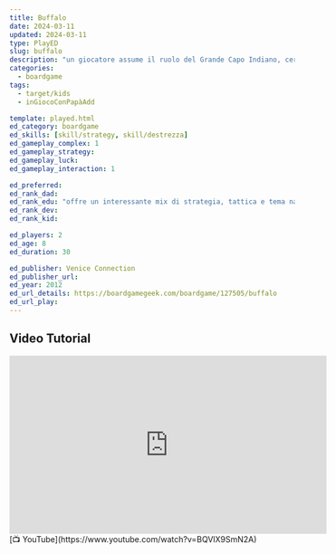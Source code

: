 ```yaml
---
title: Buffalo
date: 2024-03-11
updated: 2024-03-11
type: PlayED
slug: buffalo
description: "un giocatore assume il ruolo del Grande Capo Indiano, cercando di proteggere un villaggio dalla mandria di bisonti americani guidata dall'altro giocatore. Utilizzando cani fedeli, il Capo cerca di deviare la mandria per evitare che attraversi il fiume e metta in pericolo il villaggio."
categories:
  - boardgame
tags:
  - target/kids
  - inGiocoConPapàAdd

template: played.html
ed_category: boardgame
ed_skills: [skill/strategy, skill/destrezza]
ed_gameplay_complex: 1
ed_gameplay_strategy: 
ed_gameplay_luck: 
ed_gameplay_interaction: 1

ed_preferred: 
ed_rank_dad: 
ed_rank_edu: "offre un interessante mix di strategia, tattica e tema narrativo avvincente. L'equilibrio strategico e l'immersione nei ruoli garantiscono partite imprevedibili e coinvolgenti, con un potenziale valore educativo legato al contesto storico e culturale"
ed_rank_dev: 
ed_rank_kid: 

ed_players: 2
ed_age: 8
ed_duration: 30

ed_publisher: Venice Connection
ed_publisher_url: 
ed_year: 2012
ed_url_details: https://boardgamegeek.com/boardgame/127505/buffalo
ed_url_play: 
---
```


## Video Tutorial

<iframe width="560" height="315" src="https://www.youtube-nocookie.com/embed/BQVlX9SmN2A?si=moiH7Z3kwE2eECpx" title="YouTube video player" frameborder="0" allow="accelerometer; autoplay; clipboard-write; encrypted-media; gyroscope; picture-in-picture; web-share" allowfullscreen></iframe>
[📺 YouTube](https://www.youtube.com/watch?v=BQVlX9SmN2A)
